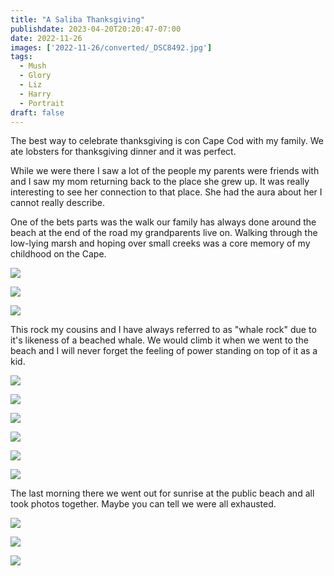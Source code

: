 ```yaml
---
title: "A Saliba Thanksgiving"
publishdate: 2023-04-20T20:20:47-07:00
date: 2022-11-26
images: ['2022-11-26/converted/_DSC8492.jpg']
tags:
  - Mush
  - Glory
  - Liz
  - Harry
  - Portrait
draft: false
---
```


The best way to celebrate thanksgiving is con Cape Cod with my family.  We ate lobsters for thanksgiving dinner and it was perfect.

While we were there I saw a lot of the people my parents were friends with and I saw my mom returning back to the place she grew up.  It was really interesting to see her connection to that place.  She had the aura about her I cannot really describe.

One of the bets parts was the walk our family has always done around the beach at the end of the road my grandparents live on.  Walking through the low-lying marsh and hoping over small creeks was a core memory of my childhood on the Cape.

![](2022-11-26/converted/_DSC8221.jpg)

![](2022-11-26/converted/_DSC8222.jpg)

![](2022-11-26/converted/_DSC8251.jpg)

This rock my cousins and I have always referred to as "whale rock" due to it's likeness of a beached whale.  We would climb it when we went to the beach and I will never forget the feeling of power standing on top of it as a kid.

![](2022-11-26/converted/_DSC8268.jpg)

![](2022-11-26/converted/_DSC8269.jpg)

![](2022-11-26/converted/_DSC8287.jpg)

![](2022-11-26/converted/_DSC8299.jpg)

![](2022-11-26/converted/_DSC8305.jpg)

![](2022-11-26/converted/_DSC8313.jpg)

The last morning there we went out for sunrise at the public beach and all took photos together.  Maybe you can tell we were all exhausted.

![](2022-11-26/converted/_DSC8480.jpg)

![](2022-11-26/converted/_DSC8492.jpg)

![](2022-11-26/converted/_DSC8503.jpg)